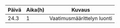 **Päivä**	| **Aika(h)**	|	**Kuvaus**
----------|-------------|-----------
24.3			|1|				Vaatimusmäärittelyn luonti
